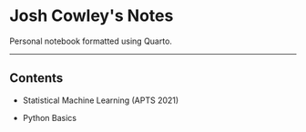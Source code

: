 # Josh Cowley's Notes

Personal notebook formatted using Quarto.

----

## Contents

- Statistical Machine Learning (APTS 2021)

- Python Basics
